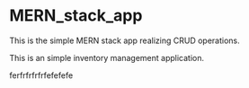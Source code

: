 # MERN_stack_app
This is the simple MERN stack app realizing CRUD operations.

This is an simple inventory management application.

ferfrfrfrfrfefefefe
